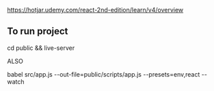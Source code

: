 https://hotjar.udemy.com/react-2nd-edition/learn/v4/overview

## To run project

cd public && live-server

ALSO

babel src/app.js --out-file=public/scripts/app.js --presets=env,react --watch